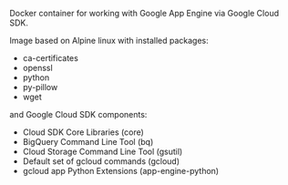 Docker container for working with Google App Engine via Google Cloud SDK.

Image based on Alpine linux with installed packages:
* ca-certificates
* openssl
* python
* py-pillow
* wget

and Google Cloud SDK components:
* Cloud SDK Core Libraries (core)
* BigQuery Command Line Tool (bq)
* Cloud Storage Command Line Tool (gsutil)
* Default set of gcloud commands (gcloud)
* gcloud app Python Extensions (app-engine-python)
